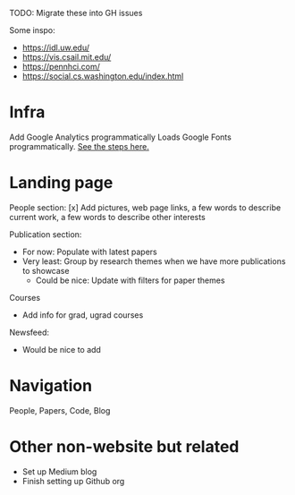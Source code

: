 TODO: Migrate these into GH issues 

Some inspo: 
- https://idl.uw.edu/
- https://vis.csail.mit.edu/
- https://pennhci.com/
- https://social.cs.washington.edu/index.html

# Infra
Add Google Analytics programmatically
Loads Google Fonts programmatically. [See the steps here.](https://stackoverflow.com/questions/71803793/how-do-i-add-a-google-font-to-a-jekyll-theme)

# Landing page
People section: 
[x] Add pictures, web page links, a few words to describe current work, a few words to describe other interests

Publication section: 
- For now: Populate with latest papers 
- Very least: Group by research themes when we have more publications to showcase
    - Could be nice: Update with filters for paper themes

Courses
- Add info for grad, ugrad courses

Newsfeed:
- Would be nice to add

# Navigation
People, Papers, Code, Blog

# Other non-website but related
- Set up Medium blog
- Finish setting up Github org


